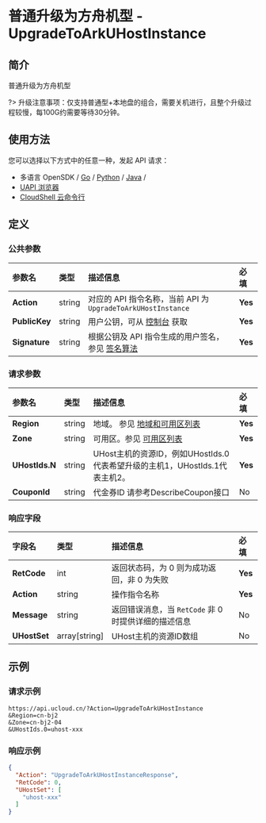 # 普通升级为方舟机型 - UpgradeToArkUHostInstance

## 简介

普通升级为方舟机型

?> 升级注意事项：仅支持普通型+本地盘的组合，需要关机进行，且整个升级过程较慢，每100G约需要等待30分钟。




## 使用方法

您可以选择以下方式中的任意一种，发起 API 请求：
- 多语言 OpenSDK / [Go](https://github.com/ucloud/ucloud-sdk-go) / [Python](https://github.com/ucloud/ucloud-sdk-python3) / [Java](https://github.com/ucloud/ucloud-sdk-java) /
- [UAPI 浏览器](https://console.ucloud.cn/uapi/detail?id=UpgradeToArkUHostInstance)
- [CloudShell 云命令行](https://shell.ucloud.cn/)


## 定义

### 公共参数

| 参数名 | 类型 | 描述信息 | 必填 |
|:---|:---|:---|:---|
| **Action**     | string  | 对应的 API 指令名称，当前 API 为 `UpgradeToArkUHostInstance`                        | **Yes** |
| **PublicKey**  | string  | 用户公钥，可从 [控制台](https://console.ucloud.cn/uapi/apikey) 获取                                             | **Yes** |
| **Signature**  | string  | 根据公钥及 API 指令生成的用户签名，参见 [签名算法](api/summary/signature.md)  | **Yes** |

### 请求参数

| 参数名 | 类型 | 描述信息 | 必填 |
|:---|:---|:---|:---|
| **Region** | string | 地域。 参见 [地域和可用区列表](https://docs.ucloud.cn/api/summary/regionlist) |**Yes**|
| **Zone** | string | 可用区。参见 [可用区列表](https://docs.ucloud.cn/api/summary/regionlist) |**Yes**|
| **UHostIds.N** | string | UHost主机的资源ID，例如UHostIds.0代表希望升级的主机1，UHostIds.1代表主机2。 |**Yes**|
| **CouponId** | string | 代金券ID 请参考DescribeCoupon接口 |No|

### 响应字段

| 字段名 | 类型 | 描述信息 | 必填 |
|:---|:---|:---|:---|
| **RetCode** | int | 返回状态码，为 0 则为成功返回，非 0 为失败 |**Yes**|
| **Action** | string | 操作指令名称 |**Yes**|
| **Message** | string | 返回错误消息，当 `RetCode` 非 0 时提供详细的描述信息 |No|
| **UHostSet** | array[string] | UHost主机的资源ID数组 |No|




## 示例

### 请求示例
    
```
https://api.ucloud.cn/?Action=UpgradeToArkUHostInstance
&Region=cn-bj2
&Zone=cn-bj2-04
&UHostIds.0=uhost-xxx
```

### 响应示例
    
```json
{
  "Action": "UpgradeToArkUHostInstanceResponse",
  "RetCode": 0,
  "UHostSet": [
    "uhost-xxx"
  ]
}
```





